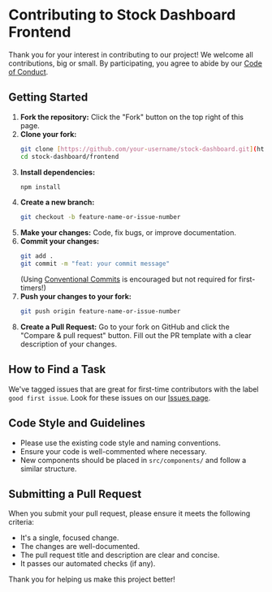 # Contributing to Stock Dashboard Frontend

Thank you for your interest in contributing to our project! We welcome all contributions, big or small. By participating, you agree to abide by our [Code of Conduct](CODE_OF_CONDUCT.md).

## Getting Started

1.  **Fork the repository:** Click the "Fork" button on the top right of this page.
2.  **Clone your fork:**
    ```bash
    git clone [https://github.com/your-username/stock-dashboard.git](https://github.com/your-username/stock-dashboard.git)
    cd stock-dashboard/frontend
    ```
3.  **Install dependencies:**
    ```bash
    npm install
    ```
4.  **Create a new branch:**
    ```bash
    git checkout -b feature-name-or-issue-number
    ```
5.  **Make your changes:** Code, fix bugs, or improve documentation.
6.  **Commit your changes:**
    ```bash
    git add .
    git commit -m "feat: your commit message"
    ```
    (Using [Conventional Commits](https://www.conventionalcommits.org/en/v1.0.0/) is encouraged but not required for first-timers!)
7.  **Push your changes to your fork:**
    ```bash
    git push origin feature-name-or-issue-number
    ```
8.  **Create a Pull Request:** Go to your fork on GitHub and click the "Compare & pull request" button. Fill out the PR template with a clear description of your changes.

## How to Find a Task

We've tagged issues that are great for first-time contributors with the label `good first issue`. Look for these issues on our [Issues page](https://github.com/your-username/your-repo/issues).

## Code Style and Guidelines

* Please use the existing code style and naming conventions.
* Ensure your code is well-commented where necessary.
* New components should be placed in `src/components/` and follow a similar structure.

## Submitting a Pull Request

When you submit your pull request, please ensure it meets the following criteria:

* It's a single, focused change.
* The changes are well-documented.
* The pull request title and description are clear and concise.
* It passes our automated checks (if any).

Thank you for helping us make this project better!
